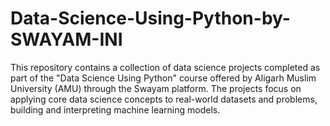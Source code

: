 # Data-Science-Using-Python-by-SWAYAM-INI
This repository contains a collection of data science projects completed as part of the "Data Science Using Python" course offered by Aligarh Muslim University (AMU) through the Swayam platform. The projects focus on applying core data science concepts to real-world datasets and problems, building and interpreting machine learning models.
